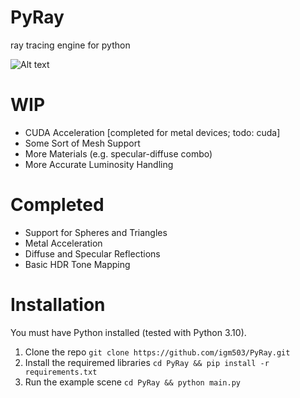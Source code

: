 # PyRay
ray tracing engine for python

![Alt text](assets/example.png?raw=true "Title")

# WIP
- CUDA Acceleration [completed for metal devices; todo: cuda]
- Some Sort of Mesh Support
- More Materials (e.g. specular-diffuse combo)
- More Accurate Luminosity Handling

# Completed
- Support for Spheres and Triangles
- Metal Acceleration
- Diffuse and Specular Reflections
- Basic HDR Tone Mapping

# Installation
You must have Python installed (tested with Python 3.10).
1. Clone the repo
```git clone https://github.com/igm503/PyRay.git```
2. Install the requiremed libraries
```cd PyRay && pip install -r requirements.txt```
3. Run the example scene
```cd PyRay && python main.py```
